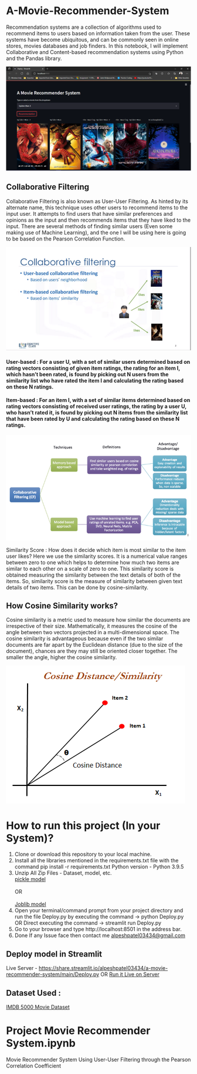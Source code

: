# A-Movie-Recommender-System

Recommendation systems are a collection of algorithms used to recommend items to users based on information taken from the user. These systems have become ubiquitous, and can be commonly seen in online stores, movies databases and job finders. In this notebook, I will implement Collaborative and Content-based recommendation systems using Python and the Pandas library.

<img src="Output.png"></img>


## Collaborative Filtering

Collaborative Filtering is also known as User-User Filtering. As hinted by its alternate name, this technique uses other users to recommend items to the input user. It attempts to find users that have similar preferences and opinions as the input and then recommends items that they have liked to the input. There are several methods of finding similar users (Even some making use of Machine Learning), and the one I will be using here is going to be based on the Pearson Correlation Function.

<img src="temp/img3.png"></img>

#### User-based : For a user U, with a set of similar users determined based on rating vectors consisting of given item ratings, the rating for an item I, which hasn’t been rated, is found by picking out N users from the similarity list who have rated the item I and calculating the rating based on these N ratings.

#### Item-based : For an item I, with a set of similar items determined based on rating vectors consisting of received user ratings, the rating by a user U, who hasn’t rated it, is found by picking out N items from the similarity list that have been rated by U and calculating the rating based on these N ratings.

<img src="temp/img1.png"></img>

Similarity Score :
How does it decide which item is most similar to the item user likes? Here we use the similarity scores.
It is a numerical value ranges between zero to one which helps to determine how much two items are similar to each other on a scale of zero to one. This similarity score is obtained measuring the similarity between the text details of both of the items. So, similarity score is the measure of similarity between given text details of two items. This can be done by cosine-similarity.

## How Cosine Similarity works?
Cosine similarity is a metric used to measure how similar the documents are irrespective of their size. Mathematically, it measures the cosine of the angle between two vectors projected in a multi-dimensional space. The cosine similarity is advantageous because even if the two similar documents are far apart by the Euclidean distance (due to the size of the document), chances are they may still be oriented closer together. The smaller the angle, higher the cosine similarity.

<img src="temp/img4.png"></img>

# How to run this project (In your System)?

1. Clone or download this repository to your local machine.
2. Install all the libraries mentioned in the requirements.txt file with the command pip install -r requirements.txt
Python version - Python 3.9.5
3. Unzip All Zip Files - Dataset, model, etc. </br>
<a href="https://drive.google.com/drive/folders/1ZxdD_jSt85_CWibJaza1-4I3Th_6bKzq?usp=sharing">pickle model</a> <br></br>
OR <br></br>
<a href="https://drive.google.com/drive/folders/1ycuddL3mt-WDkNc_9Vo83tan5VsMk0nl?usp=sharing">Joblib model</a>
5. Open your terminal/command prompt from your project directory and run the file Deploy.py by executing the command -> python Deploy.py
OR Direct executing the command -> streamlit run Deploy.py
5. Go to your browser and type http://localhost:8501 in the address bar.
6. Done 
If any Issue face then contact me alpeshpatel03434@gmail.com

## Deploy model in Streamlit

Live Server - https://share.streamlit.io/alpeshpatel03434/a-movie-recommender-system/main/Deploy.py
OR <a href="https://share.streamlit.io/alpeshpatel03434/a-movie-recommender-system/main/Deploy.py">Run it Live on Server</a>

## Dataset Used :

<a href="https://www.kaggle.com/carolzhangdc/imdb-5000-movie-dataset">IMDB 5000 Movie Dataset</a>

</hr>

# Project Movie Recommender System.ipynb 

Movie Recommender System Using User-User Filtering through the Pearson Correlation Coefficient
